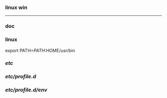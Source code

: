 ### linux win
---

### doc

### linux
export PATH=$PATH:$HOME/usr/bin

### *etc*
### *etc/profile.d*
### *etc/profile.d/env*





